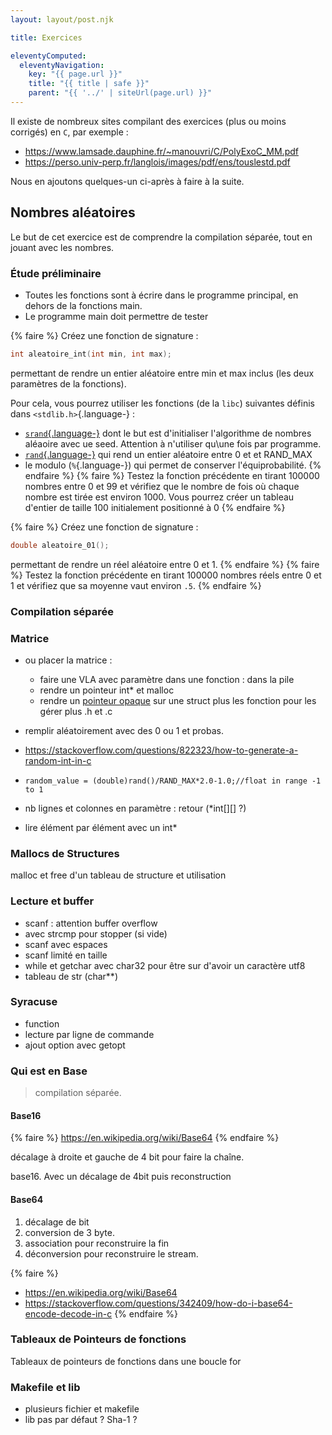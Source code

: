 ```yaml
---
layout: layout/post.njk

title: Exercices

eleventyComputed:
  eleventyNavigation:
    key: "{{ page.url }}"
    title: "{{ title | safe }}"
    parent: "{{ '../' | siteUrl(page.url) }}"
---
```


Il existe de nombreux sites compilant des exercices (plus ou moins corrigés) en `C`, par exemple :

- <https://www.lamsade.dauphine.fr/~manouvri/C/PolyExoC_MM.pdf>
- <https://perso.univ-perp.fr/langlois/images/pdf/ens/touslestd.pdf>

Nous en ajoutons quelques-un ci-après à faire à la suite.

## Nombres aléatoires

Le but de cet exercice est de comprendre la compilation séparée, tout en jouant avec les nombres.

### Étude préliminaire

- Toutes les fonctions sont à écrire dans le programme principal, en dehors de la fonctions main.
- Le programme main doit permettre de tester

{% faire %}
Créez une fonction de signature :

```c
int aleatoire_int(int min, int max);
```

permettant de rendre un entier aléatoire entre min et max inclus (les deux paramètres de la fonctions).

Pour cela, vous pourrez utiliser les fonctions (de la `libc`) suivantes définis dans `<stdlib.h>`{.language-} :

- [`srand`{.language-}](https://koor.fr/C/cstdlib/srand.wp) dont le but est d'initialiser l'algorithme de nombres aléaoire avec ue seed. Attention à n'utiliser qu\une fois par programme.
- [`rand`{.language-}](https://koor.fr/C/cstdlib/rand.wp) qui rend un entier aléatoire entre 0 et et RAND_MAX
- le  modulo  (`%`{.language-}) qui permet de conserver l'équiprobabilité.
{% endfaire %}
{% faire %}
Testez la fonction précédente en tirant 100000 nombres entre 0 et 99 et vérifiez que le nombre de fois où chaque nombre est tirée est environ 1000. Vous pourrez créer un tableau d'entier de taille 100 initialement positionné à 0
{% endfaire %}

{% faire %}
Créez une fonction de signature :

```c
double aleatoire_01();
```

 permettant de rendre un réel aléatoire entre 0 et 1.
{% endfaire %}
{% faire %}
Testez la fonction précédente en tirant 100000 nombres réels entre 0 et 1 et vérifiez que sa moyenne vaut environ `.5`.
{% endfaire %}

### Compilation séparée



### Matrice

- ou placer la matrice :
  - faire une VLA avec paramètre dans une fonction : dans la pile
  - rendre un pointeur int* et malloc
  - rendre un [pointeur opaque](https://interrupt.memfault.com/blog/opaque-pointers) sur une struct plus les fonction pour les gérer plus .h et .c

- remplir aléatoirement avec des 0 ou 1 et probas.
- <https://stackoverflow.com/questions/822323/how-to-generate-a-random-int-in-c>
- `random_value = (double)rand()/RAND_MAX*2.0-1.0;//float in range -1 to 1`
- nb lignes et colonnes en paramètre : retour (*int[][] ?)
- lire élément par élément avec un int*

### Mallocs de Structures

malloc et free d'un tableau de structure et utilisation

### Lecture et buffer

- scanf : attention buffer overflow
- avec strcmp pour stopper (si vide)
- scanf avec espaces
- scanf limité en taille
- while et getchar avec char32 pour être sur d'avoir un caractère utf8
- tableau de str (char**)

### Syracuse

- function
- lecture par ligne de commande
- ajout option avec getopt

### Qui est en Base

> compilation séparée.

#### Base16

{% faire %}
<https://en.wikipedia.org/wiki/Base64>
{% endfaire %}

décalage à droite et gauche de 4 bit pour faire la chaîne.

base16. Avec un décalage de 4bit puis reconstruction

#### Base64

1. décalage de bit
2. conversion de 3 byte.
3. association pour reconstruire la fin
4. déconversion pour reconstruire le stream.
  
{% faire %}
- <https://en.wikipedia.org/wiki/Base64>
- <https://stackoverflow.com/questions/342409/how-do-i-base64-encode-decode-in-c>
{% endfaire %}

### Tableaux de Pointeurs de fonctions

Tableaux de pointeurs de fonctions dans une boucle for

### Makefile et lib

- plusieurs fichier et makefile
- lib pas par défaut ? Sha-1 ?
